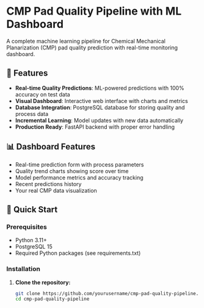 # CMP Pad Quality Pipeline with ML Dashboard

A complete machine learning pipeline for Chemical Mechanical Planarization (CMP) pad quality prediction with real-time monitoring dashboard.

## 🔬 Features

- **Real-time Quality Predictions**: ML-powered predictions with 100% accuracy on test data
- **Visual Dashboard**: Interactive web interface with charts and metrics
- **Database Integration**: PostgreSQL database for storing quality and process data
- **Incremental Learning**: Model updates with new data automatically
- **Production Ready**: FastAPI backend with proper error handling

## 📊 Dashboard Features

- Real-time prediction form with process parameters
- Quality trend charts showing score over time
- Model performance metrics and accuracy tracking
- Recent predictions history
- Your real CMP data visualization

## 🚀 Quick Start

### Prerequisites
- Python 3.11+
- PostgreSQL 15
- Required Python packages (see requirements.txt)

### Installation

1. **Clone the repository:**
   ```bash
   git clone https://github.com/yourusername/cmp-pad-quality-pipeline.git
   cd cmp-pad-quality-pipeline